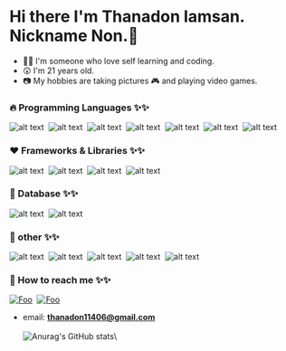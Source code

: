 # Hi there I'm Thanadon lamsan. Nickname Non.👋

- 👨‍💻 I'm someone who love self learning and coding.
- 😲 I'm 21 years old.
- 📷 My hobbies are taking pictures 🎮 and playing video games.

### 🔥 Programming Languages ✨✨
![alt text](https://img.icons8.com/color/48/000000/dart.png)&nbsp;
![alt text](https://img.icons8.com/color/48/000000/javascript--v1.png)&nbsp;
![alt text](https://img.icons8.com/fluent/50/000000/python.png)&nbsp;
![alt text](https://img.icons8.com/color/48/000000/java-coffee-cup-logo--v1.png)&nbsp;
![alt text](https://img.icons8.com/color/48/000000/golang.png)&nbsp;
![alt text](https://img.icons8.com/color/48/000000/c-plus-plus-logo.png)&nbsp;
![alt text](https://img.icons8.com/color/48/000000/c-programming.png)&nbsp;
### ❤️ Frameworks & Libraries ✨✨
![alt text](https://img.icons8.com/color/48/000000/nodejs.png)&nbsp;
![alt text](https://img.icons8.com/color/48/000000/flutter.png)&nbsp;
![alt text](https://img.icons8.com/color/48/000000/bootstrap.png)&nbsp;
![alt text](https://img.icons8.com/color/48/000000/react-native.png)&nbsp;
### 📙 Database ✨✨
![alt text](https://img.icons8.com/color/48/000000/mongodb.png)&nbsp;
![alt text](https://img.icons8.com/color/48/000000/mysql-logo.png)&nbsp;
### 👻 other ✨✨
![alt text](https://img.icons8.com/color/48/000000/html-5--v1.png)&nbsp;
![alt text](https://img.icons8.com/color/48/000000/css3.png)&nbsp;
![alt text](https://img.icons8.com/color/48/000000/git.png)&nbsp;
![alt text](https://img.icons8.com/color/48/000000/figma--v1.png)&nbsp;
![alt text](https://img.icons8.com/external-tal-revivo-color-tal-revivo/48/000000/external-postman-is-the-only-complete-api-development-environment-logo-color-tal-revivo.png)&nbsp;
### 👻 How to reach me ✨✨
[![Foo](https://img.icons8.com/fluency/48/000000/instagram-new.png)](https://www.instagram.com/thln_non/)&nbsp;
[![Foo](https://img.icons8.com/fluency/48/000000/facebook-new.png)](https://www.facebook.com/profile.php?id=100073514454987)
- email: **thanadon11406@gmail.com**\
\
![Anurag's GitHub stats](https://github-readme-stats.vercel.app/api?username=noseason2543&show_icons=true&theme=radical)\
<!--
**noseason2543/noseason2543** is a ✨ _special_ ✨ repository because its `README.md` (this file) appears on your GitHub profile.

Here are some ideas to get you started:

- 🔭 I’m currently working on ...
- 🌱 I’m currently learning ...
- 👯 I’m looking to collaborate on ...
- 🤔 I’m looking for help with ...
- 💬 Ask me about ...
- 📫 How to reach me: ...
- 😄 Pronouns: ...
- ⚡ Fun fact: ...
-->
